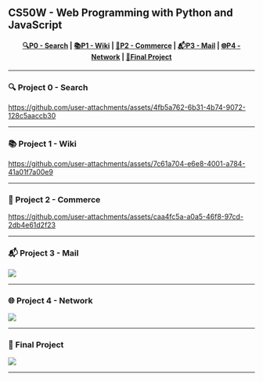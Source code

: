 ## CS50W - Web Programming with Python and JavaScript

#### <div align="center"> [🔍P0 - Search](#-project-0---search) | [📚P1 - Wiki](#-project-1---wiki) | [🛒P2 - Commerce](#-project-2---commerce) | [📬P3 - Mail](#-project-3---mail) | [🌐P4 - Network](#-project-4---network) | [🚀Final Project](#-final-project) </div>

---

### 🔍 Project 0 - Search

https://github.com/user-attachments/assets/4fb5a762-6b31-4b74-9072-128c5aaccb30

---

### 📚 Project 1 - Wiki

https://github.com/user-attachments/assets/7c61a704-e6e8-4001-a784-41a01f7a00e9

---

### 🛒 Project 2 - Commerce

https://github.com/user-attachments/assets/caa4fc5a-a0a5-46f8-97cd-2db4e61d2f23

---

### 📬 Project 3 - Mail

[![](https://markdown-videos-api.jorgenkh.no/youtube/dQw4w9WgXcQ)](https://youtu.be/dQw4w9WgXcQ)

---

### 🌐 Project 4 - Network

[![](https://markdown-videos-api.jorgenkh.no/youtube/dQw4w9WgXcQ)](https://youtu.be/dQw4w9WgXcQ)

---

### 🚀 Final Project

[![](https://markdown-videos-api.jorgenkh.no/youtube/dQw4w9WgXcQ)](https://youtu.be/dQw4w9WgXcQ)

---
